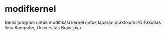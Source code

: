 # modifkernel
Berisi program untuk modifikasi kernel untuk laporan praktikum I/O Fakultas Ilmu Komputer, Universitas Brawijaya

